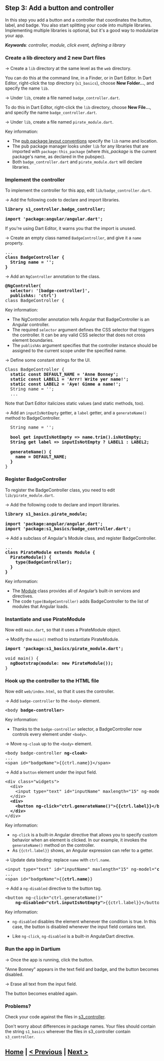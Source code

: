 ## Step 3: Add a button and controller

In this step you add a button and a controller that coordinates the button, label, and badge.
You also start splitting your code into multiple libraries.
Implementing multiple libraries is optional,
but it's a good way to modularize your app.


_**Keywords**: controller, module, click event, defining a library_

### Create a lib directory and 2 new Dart files

&rarr; Create a `lib` directory at the same level as the `web` directory.

You can do this at the command line, in a Finder,
or in Dart Editor.
In Dart Editor, right-click the top directory (`s1_basics`),
choose **New Folder...**,
and specify the name `lib`.

&rarr; Under `lib`, create a file named `badge_controller.dart`.

To do this in Dart Editor, right-click the `lib` directory,
choose **New File...**,
and specify the name `badge_controller.dart`.


&rarr; Under `lib`, create a file named `pirate_module.dart`.


Key information:
- The [pub package layout conventions](https://www.dartlang.org/tools/pub/package-layout.html)
  specify the `lib` name and location.
- The pub package manager looks under `lib` for
  any libraries that are imported with `package:this_package`
  (where <em>this_package</em> is the current package's name, as declared in the pubspec).
- Both `badge_controller.dart` and `pirate_module.dart` will declare libraries.


### Implement the controller

To implement the controller for this app,
edit `lib/badge_controller.dart`.

&rarr; Add the following code to declare and import libraries.

<pre>
<b>library s1_controller.badge_controller;

import 'package:angular/angular.dart';</b>
</pre>

If you're using Dart Editor, it warns you that the import is unused.


&rarr; Create an empty class named `BadgeController`, and give it a `name` property.

<pre>
...
<b>class BadgeController {
  String name = '';
}</b>
</pre>

&rarr; Add an `NgController` annotation to the class.

<pre><b>@NgController(
  selector: '[badge-controller]',
  publishAs: 'ctrl')</b>
class BadgeController {   
</pre>

Key information:
- The NgController annotation tells Angular that BadgeController is an Angular controller.
- The required `selector` argument defines the CSS selector that triggers the controller.
  It can be any valid CSS selector that does not cross element boundaries.
- The `publishAs` argument specifies that the controller instance should be assigned to
  the current scope under the specified name.

&rarr; Define some constant strings for the UI.

<pre>
Class BadgeController {
  <b>static const DEFAULT_NAME = 'Anne Bonney';
  static const LABEL1 = 'Arrr! Write yer name!';
  static const LABEL2 = 'Aye! Gimme a name!';</b>
  String name = '';
  ...
</pre>

Note that Dart Editor italicizes static values (and static methods, too).


&rarr; Add an `inputIsNotEmpty` getter, a `label` getter, and a `generateName()` method
to BadgeController.

<pre>
  String name = '';
  
<b>  bool get inputIsNotEmpty => name.trim().isNotEmpty;
  String get label => inputIsNotEmpty ? LABEL1 : LABEL2;

  generateName() {
    name = DEFAULT_NAME;
  }</b>
}
</pre>

<!-- PENDING: add key info about getters -->


### Register BadgeController

To register the BadgeController class,
you need to edit `lib/pirate_module.dart`.

&rarr; Add the following code to declare and import libraries.

<pre>
<b>library s1_basics.pirate_module;

import 'package:angular/angular.dart';
import 'package:s1_basics/badge_controller.dart'; </b>
</pre>

&rarr; Add a subclass of Angular's Module class, and register BadgeController.

<pre>
...
<b>class PirateModule extends Module {
  PirateModule() {
    type(BadgeController);
  }
}</b>
</pre>

Key information:
- The [Module](https://docs.angulardart.org/#angular/angular.Module) class
  provides all of Angular’s built-in services and directives.
- The code `type(BadgeController)` adds BadgeController
  to the list of modules that Angular loads.


### Instantiate and use PirateModule

Now edit `main.dart`,
so that it uses a PirateModule object.

&rarr; Modify the `main()` method to instantiate PirateModule.

<pre>
<b>import 'package:s1_basics/pirate_module.dart';</b>

void main() {
  <b>ngBootstrap(module: new PirateModule());</b>
}
</pre>
    

### Hook up the controller to the HTML file

Now edit `web/index.html`,
so that it uses the controller.

&rarr; Add `badge-controller` to the `<body>` element.

<pre>
&lt;body <b>badge-controller</b>>
</pre>

Key information:

* Thanks to the `badge-controller` selector, a BadgeController now
  controls every element under `<body>`.

&rarr; Move `ng-cloak` up to the `<body>` element.
<!-- PENDING: why? really necessary? -->

<pre>
&lt;body badge-controller <b>ng-cloak</b>>
...
&lt;span id="badgeName">{{ctrl.name}}&lt;/span>
</pre>

&rarr; Add a `button` element under the input field.

<pre>
&lt;div class="widgets">
  &lt;div>
    &lt;input type="text" id="inputName" maxlength="15" ng-model="name">
  &lt;/div>
  <b>&lt;div>
    &lt;button ng-click="ctrl.generateName()">{{ctrl.label}}&lt;/button>
  &lt;/div></b>
&lt;/div>
</pre>

Key information:

* `ng-click` is a built-in Angular directive that
  allows you to specify custom behavior when an element is clicked.
  In our example, it invokes the `generateName()` method on the controller.
* As `{{ctrl.label}}` shows, an Angular expression can refer to a getter.


&rarr; Update data binding: replace `name` with `ctrl.name`.

<pre>
&lt;input type="text" id="inputName" maxlength="15" ng-model="<b>ctrl.name</b>">
...
&lt;span id="badgeName">{{<b>ctrl.name</b>}}</span>
</pre>
    
&rarr; Add a `ng-disabled` directive to the button tag.

<pre>
&lt;button ng-click="ctrl.generateName()"
    <b>ng-disabled="ctrl.inputIsNotEmpty"</b>>{{ctrl.label}}&lt;/button>
</pre>

Key information:
* `ng-disabled` disables the element whenever the condition is true.
  In this case,
  the button is disabled whenever the input field contains text.

* Like `ng-click`, `ng-disabled` is a built-in AngularDart directive.

### Run the app in Dartium

&rarr; Once the app is running, click the button.

"Anne Bonney" appears in the text field and badge,
and the button becomes disabled.

&rarr; Erase all text from the input field.

The button becomes enabled again.

### Problems?
Check your code against the files in [s3_controller](../samples/s3_controller).

Don't worry about differences in package names.
Your files should contain the string `s1_basics`
wherever the files in s3_controller contain `s3_controller`.


## [Home](../README.md#code-lab-angulardart) | [< Previous](step-2.md#step-2-add-an-input-field) | [Next >](step-4.md#step-4-create-a-custom-component)

